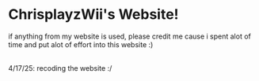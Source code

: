 # ChrisplayzWii's Website!

if anything from my website is used, please credit me cause i spent alot of time and put alot of effort into this website :)

<br>
4/17/25: recoding the website :/
